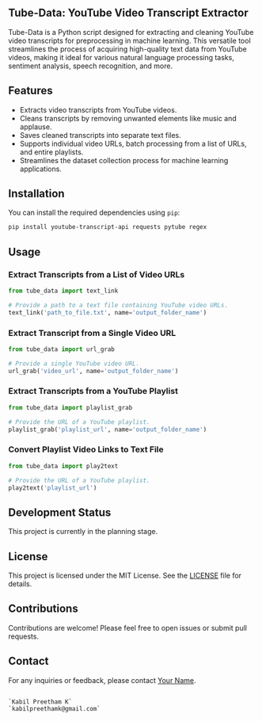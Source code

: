 
## Tube-Data: YouTube Video Transcript Extractor

Tube-Data is a Python script designed for extracting and cleaning YouTube video transcripts for preprocessing in machine learning. This versatile tool streamlines the process of acquiring high-quality text data from YouTube videos, making it ideal for various natural language processing tasks, sentiment analysis, speech recognition, and more.

## Features

- Extracts video transcripts from YouTube videos.
- Cleans transcripts by removing unwanted elements like music and applause.
- Saves cleaned transcripts into separate text files.
- Supports individual video URLs, batch processing from a list of URLs, and entire playlists.
- Streamlines the dataset collection process for machine learning applications.

## Installation

You can install the required dependencies using `pip`:

```bash
pip install youtube-transcript-api requests pytube regex
```

## Usage

### Extract Transcripts from a List of Video URLs

```python
from tube_data import text_link

# Provide a path to a text file containing YouTube video URLs.
text_link('path_to_file.txt', name='output_folder_name')
```

### Extract Transcript from a Single Video URL

```python
from tube_data import url_grab

# Provide a single YouTube video URL.
url_grab('video_url', name='output_folder_name')
```

### Extract Transcripts from a YouTube Playlist

```python
from tube_data import playlist_grab

# Provide the URL of a YouTube playlist.
playlist_grab('playlist_url', name='output_folder_name')
```

### Convert Playlist Video Links to Text File

```python
from tube_data import play2text

# Provide the URL of a YouTube playlist.
play2text('playlist_url')
```

## Development Status

This project is currently in the planning stage.

## License

This project is licensed under the MIT License. See the [LICENSE](LICENSE) file for details.

## Contributions

Contributions are welcome! Please feel free to open issues or submit pull requests.

## Contact

For any inquiries or feedback, please contact [Your Name](mailto:your_email@example.com).

```

`Kabil Preetham K`
`kabilpreethamk@gmail.com`